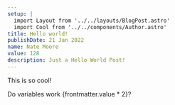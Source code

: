 ```yaml
---
setup: |
  import Layout from '../../layouts/BlogPost.astro'
  import Cool from '../../components/Author.astro'
title: Hello world!
publishDate: 21 Jan 2022
name: Nate Moore
value: 128
description: Just a Hello World Post!
---
```


<Cool name={frontmatter.name} href="https://twitter.com/n_moore" client:load />

This is so cool!

Do variables work {frontmatter.value * 2}?